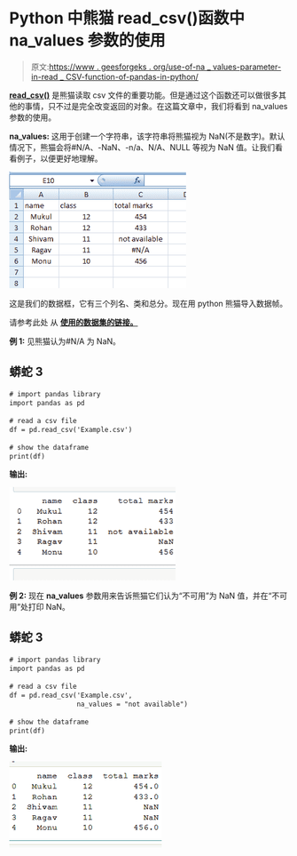 # Python 中熊猫 read_csv()函数中 na_values 参数的使用

> 原文:[https://www . geesforgeks . org/use-of-na _ values-parameter-in-read _ CSV-function-of-pandas-in-python/](https://www.geeksforgeeks.org/use-of-na_values-parameter-in-read_csv-function-of-pandas-in-python/)

[**read_csv()**](https://www.geeksforgeeks.org/python-read-csv-using-pandas-read_csv/) 是熊猫读取 csv 文件的重要功能。但是通过这个函数还可以做很多其他的事情，只不过是完全改变返回的对象。在这篇文章中，我们将看到 na_values 参数的使用。

**na_values:** 这用于创建一个字符串，该字符串将熊猫视为 NaN(不是数字)。默认情况下，熊猫会将#N/A、-NaN、-n/a、N/A、NULL 等视为 NaN 值。让我们看看例子，以便更好地理解。

![](img/3302ee9a6dbd96b298f4e95e0008a385.png)

这是我们的数据框，它有三个列名、类和总分。现在用 python 熊猫导入数据帧。

请参考此处 从 [**使用的数据集的链接。**](https://drive.google.com/file/d/18uXZefzLvbKjwh8LikCDy2jAL4B3J88S/view?usp=sharing)

**例 1:** 见熊猫认为#N/A 为 NaN。

## 蟒蛇 3

```
# import pandas library
import pandas as pd

# read a csv file
df = pd.read_csv('Example.csv')

# show the dataframe
print(df)
```

**输出:**

![dataframe with not avaiable and NaN values](img/9ebff48491938fe03413e19063214917.png)

**例 2:** 现在 **na_values** 参数用来告诉熊猫它们认为“不可用”为 NaN 值，并在“不可用”处打印 NaN。

## 蟒蛇 3

```
# import pandas library
import pandas as pd

# read a csv file
df = pd.read_csv('Example.csv', 
                 na_values = "not available")

# show the dataframe
print(df)
```

**输出:**

![dataframe with NaN values](img/25506f25da785cad817993526dafcc97.png)